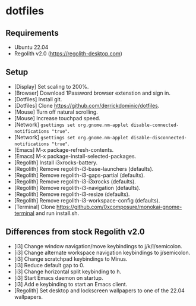# dotfiles

## Requirements
- Ubuntu 22.04
- Regolith v2.0 (https://regolith-desktop.com)

## Setup
- [Display] Set scaling to 200%.
- [Browser] Download 1Password browser extenstion and sign in.
- [Dotfiles] Install git.
- [Dotfiles] Clone https://github.com/derrickdominic/dotfiles.
- [Mouse] Turn off natural scrolling.
- [Mouse] Increase touchpad speed.
- [Network] `gsettings set org.gnome.nm-applet disable-connected-notifications "true"`.
- [Network] `gsettings set org.gnome.nm-applet disable-disconnected-notifications "true"`.
- [Emacs] M-x package-refresh-contents.
- [Emacs] M-x package-install-selected-packages.
- [Regolith] Install i3xrocks-battery.
- [Regolith] Remove regolith-i3-base-launchers (defaults).
- [Regolith] Remove regolith-i3-gaps-partial (defaults).
- [Regolith] Remove regolith-i3-i3xrocks (defaults).
- [Regolith] Remove regolith-i3-navigation (defaults).
- [Regolith] Remove regolith-i3-resize (defaults).
- [Regolith] Remove regolith-i3-workspace-config (defaults).
- [Terminal] Clone https://github.com/0xcomposure/monokai-gnome-terminal and run install.sh.

## Differences from stock Regolith v2.0
- [i3] Change window navigation/move keybindings to j/k/l/semicolon.
- [i3] Change alternate workspace navigation keybindings to j/semicolon.
- [i3] Change scratchpad keybindings to Minus.
- [i3] Reduce default gap to 0.
- [i3] Change horizontal split keybinding to h.
- [i3] Start Emacs daemon on startup.
- [i3] Add e keybinding to start an Emacs client.
- [Regolith] Set desktop and lockscreen wallpapers to one of the 22.04 wallpapers.
